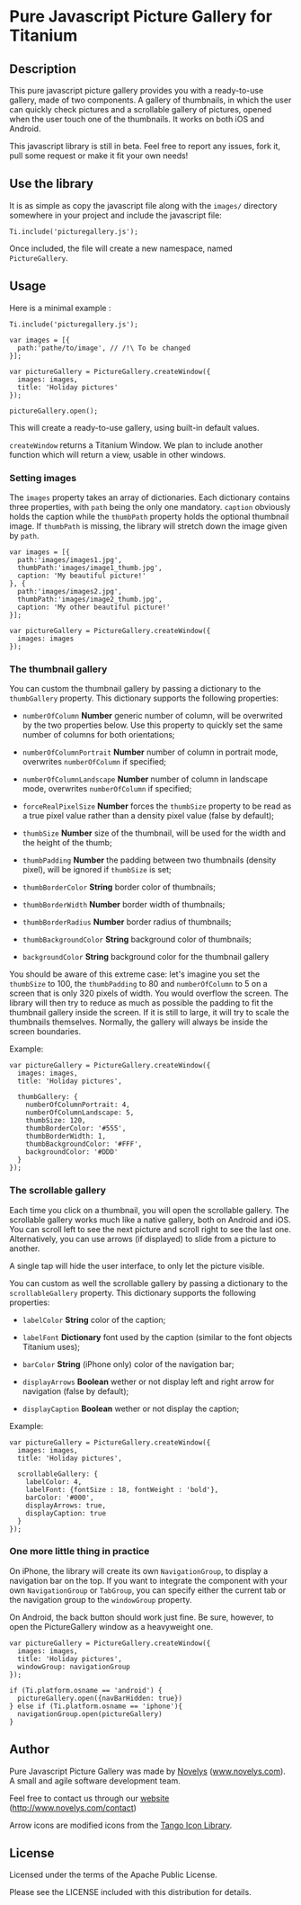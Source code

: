 # Pure Javascript Picture Gallery for Titanium

## Description

This pure javascript picture gallery provides you with a ready-to-use gallery, made of two components. A gallery of thumbnails, in which the user can quickly check pictures and a scrollable gallery of pictures, opened when the user touch one of the thumbnails. It works on both iOS and Android.

This javascript library is still in beta. Feel free to report any issues, fork it, pull some request or make it fit your own needs!

## Use the library

It is as simple as copy the javascript file along with the `images/` directory somewhere in your project and include the javascript file:

    Ti.include('picturegallery.js');
  
Once included, the file will create a new namespace, named `PictureGallery`.

## Usage

Here is a minimal example :

    Ti.include('picturegallery.js');

    var images = [{
      path:'pathe/to/image', // /!\ To be changed
    }];

    var pictureGallery = PictureGallery.createWindow({
      images: images,
      title: 'Holiday pictures'
    });

    pictureGallery.open();
  
This will create a ready-to-use gallery, using built-in default values.

`createWindow` returns a Titanium Window. We plan to include another function which will return a view, usable in other windows.

### Setting images

The `images` property takes an array of dictionaries. Each dictionary contains three properties, with `path` being the only one mandatory.
`caption` obviously holds the caption while the `thumbPath` property holds the optional thumbnail image. If `thumbPath` is missing, the library will stretch down the image given by `path`.

    var images = [{
      path:'images/images1.jpg',
      thumbPath:'images/image1_thumb.jpg',
      caption: 'My beautiful picture!'
    }, {
      path:'images/images2.jpg',
      thumbPath:'images/image2_thumb.jpg',
      caption: 'My other beautiful picture!'
    }];
    
    var pictureGallery = PictureGallery.createWindow({
      images: images
    });

### The thumbnail gallery

You can custom the thumbnail gallery by passing a dictionary to the `thumbGallery` property. This dictionary supports the following properties:

* `numberOfColumn` **Number** generic number of column, will be overwrited by the two properties below. Use this property to quickly set the same number of columns for both orientations;

* `numberOfColumnPortrait` **Number** number of column in portrait mode, overwrites `numberOfColumn` if specified;
* `numberOfColumnLandscape` **Number** number of column in landscape mode, overwrites `numberOfColumn` if specified;

* `forceRealPixelSize` **Number** forces the `thumbSize` property to be read as a true pixel value rather than a density pixel value (false by default);

* `thumbSize` **Number** size of the thumbnail, will be used for the width and the height of the thumb;
* `thumbPadding` **Number** the padding between two thumbnails (density pixel), will be ignored if `thumbSize` is set;
* `thumbBorderColor` **String** border color of thumbnails;
* `thumbBorderWidth` **Number** border width of thumbnails;
* `thumbBorderRadius` **Number** border radius of thumbnails;
* `thumbBackgroundColor` **String** background color of thumbnails;

* `backgroundColor` **String** background color for the thumbnail gallery

You should be aware of this extreme case: let's imagine you set the `thumbSize` to 100, the `thumbPadding` to 80 and `numberOfColumn` to 5 on a screen that is only 320 pixels of width. You would overflow the screen. The library will then try to reduce as much as possible the padding to fit the thumbnail gallery inside the screen. If it is still to large, it will try to scale the thumbnails themselves. Normally, the gallery will always be inside the screen boundaries.

Example:

    var pictureGallery = PictureGallery.createWindow({
      images: images,
      title: 'Holiday pictures',
      
      thumbGallery: {
        numberOfColumnPortrait: 4,
        numberOfColumnLandscape: 5,
        thumbSize: 120,
        thumbBorderColor: '#555',
        thumbBorderWidth: 1,
        thumbBackgroundColor: '#FFF',
        backgroundColor: '#DDD'
      }
    });

### The scrollable gallery

Each time you click on a thumbnail, you will open the scrollable gallery. The scrollable gallery works much like a native gallery, both on Android and iOS. You can scroll left to see the next picture and scroll right to see the last one. Alternatively, you can use arrows (if displayed) to slide from a picture to another.

A single tap will hide the user interface, to only let the picture visible.

You can custom as well the scrollable gallery by passing a dictionary to the `scrollableGallery` property. This dictionary supports the following properties:

* `labelColor` **String** color of the caption;
* `labelFont` **Dictionary** font used by the caption (similar to the font objects Titanium uses);
* `barColor` **String** (iPhone only) color of the navigation bar;

* `displayArrows` **Boolean** wether or not display left and right arrow for navigation (false by default);
* `displayCaption` **Boolean** wether or not display the caption;

Example:

    var pictureGallery = PictureGallery.createWindow({
      images: images,
      title: 'Holiday pictures',
  
      scrollableGallery: {
        labelColor: 4,
        labelFont: {fontSize : 18, fontWeight : 'bold'},
        barColor: '#000',
        displayArrows: true,
        displayCaption: true
      }
    });

### One more little thing in practice

On iPhone, the library will create its own `NavigationGroup`, to display a navigation bar on the top. If you want to integrate the component with your own `NavigationGroup` or `TabGroup`, you can specify either the current tab or the navigation group to the `windowGroup` property.

On Android, the back button should work just fine. Be sure, however, to open the PictureGallery window as a heavyweight one.

    var pictureGallery = PictureGallery.createWindow({
      images: images,
      title: 'Holiday pictures',
      windowGroup: navigationGroup
    });
    
    if (Ti.platform.osname == 'android') {
      pictureGallery.open({navBarHidden: true})
    } else if (Ti.platform.osname == 'iphone'){
      navigationGroup.open(pictureGallery)
    }

## Author

Pure Javascript Picture Gallery was made by [Novelys](www.novelys.com) (www.novelys.com). A small and agile software development team.

Feel free to contact us through our [website](http://www.novelys.com/contact) (http://www.novelys.com/contact)

Arrow icons are modified icons from the [Tango Icon Library](http://tango.freedesktop.org/Tango_Icon_Library).

## License

Licensed under the terms of the Apache Public License.

Please see the LICENSE included with this distribution for details.